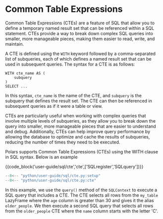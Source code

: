 # Common Table Expressions

Common Table Expressions (CTEs) are a feature of SQL that allow you to define a temporary named result set that can be referenced within a SQL statement. CTEs provide a way to break down complex SQL queries into smaller, more manageable pieces, making them easier to read, write, and maintain.

A CTE is defined using the `WITH` keyword followed by a comma-separated list of subqueries, each of which defines a named result set that can be used in subsequent queries. The syntax for a CTE is as follows:

```
WITH cte_name AS (
    subquery
)
SELECT ...
```

In this syntax, `cte_name` is the name of the CTE, and `subquery` is the subquery that defines the result set. The CTE can then be referenced in subsequent queries as if it were a table or view.

CTEs are particularly useful when working with complex queries that involve multiple levels of subqueries, as they allow you to break down the query into smaller, more manageable pieces that are easier to understand and debug. Additionally, CTEs can help improve query performance by allowing the database to optimize and cache the results of subqueries, reducing the number of times they need to be executed.

Polars supports Common Table Expressions (CTEs) using the WITH clause in SQL syntax. Below is an example 

{{code_block('user-guide/sql/cte','cte',['SQLregister','SQLquery'])}}

```python exec="on" result="text" session="user-guide/sql/cte"
--8<-- "python/user-guide/sql/cte.py:setup"
--8<-- "python/user-guide/sql/cte.py:cte"
```




In this example, we use the `query()` method of the `SQLContext` to execute a SQL query that includes a CTE. The CTE selects all rows from the `my_table` LazyFrame where the `age` column is greater than 30 and gives it the alias `older_people`. We then execute a second SQL query that selects all rows from the `older_people` CTE where the `name` column starts with the letter 'C'.